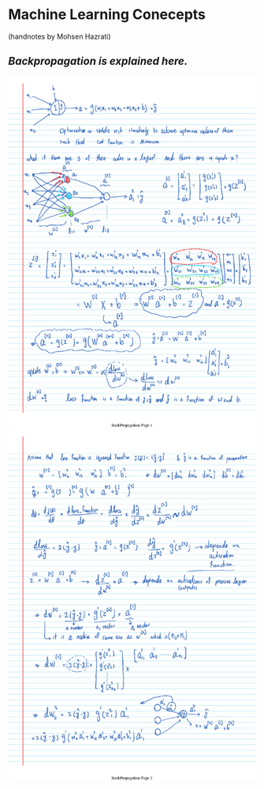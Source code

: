 # Machine Learning Conecepts  
(handnotes by Mohsen Hazrati)
## *Backpropagation is explained here.*

![](https://github.com/mohsenhy/ML/blob/main/BackPropagation_Page1.jpg)
![](https://github.com/mohsenhy/ML/blob/main/BackPropagation_Page2.jpg)
